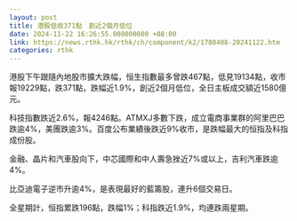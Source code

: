```yaml
---
layout: post
title: 港股低收371點　創近2個月低位
date: 2024-11-22 16:26:55.000000000 +08:00
link: https://news.rthk.hk/rthk/ch/component/k2/1780408-20241122.htm
categories: rthk
---
```


港股下午跟隨內地股市擴大跌幅，恒生指數最多曾跌467點，低見19134點，收市報19229點，跌371點，跌幅近1.9%，創近2個月低位，全日主板成交額近1580億元。

科技指數跌近2.6%，報4246點。ATMXJ多數下跌，成立電商事業群的阿里巴巴跌逾4%，美團跌逾3%。百度公布業績後跌近9%收市，是跌幅最大的恒指及科指成份股。

金融、晶片和汽車股向下，中芯國際和中人壽急挫近7%或以上，吉利汽車跌逾4%。

比亞迪電子逆市升逾4%，是表現最好的藍籌股，連升6個交易日。

全星期計，恒指累跌196點，跌幅1%；科指跌近1.9%，均連跌兩星期。
